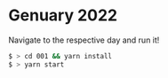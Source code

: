 # Genuary 2022


Navigate to the respective day and run it!

```zsh
$ > cd 001 && yarn install
$ > yarn start
```